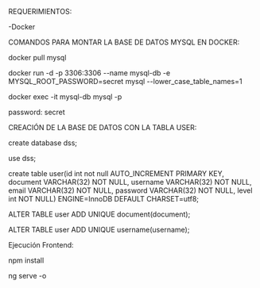 REQUERIMIENTOS:

-Docker

COMANDOS PARA MONTAR LA BASE DE DATOS MYSQL EN DOCKER:

docker pull mysql

docker run -d -p 3306:3306 --name mysql-db -e MYSQL_ROOT_PASSWORD=secret mysql --lower_case_table_names=1

docker exec -it mysql-db mysql -p

password: secret

CREACIÓN DE LA BASE DE DATOS CON LA TABLA USER:

create database dss;

use dss;

create table user(id int not null AUTO_INCREMENT PRIMARY KEY, document VARCHAR(32) NOT NULL, username VARCHAR(32) NOT NULL, email VARCHAR(32) NOT NULL, password VARCHAR(32) NOT NULL, level int NOT NULL) ENGINE=InnoDB DEFAULT CHARSET=utf8;

ALTER TABLE user ADD UNIQUE document(document);

ALTER TABLE user ADD UNIQUE username(username);

Ejecución Frontend:

npm install

ng serve -o